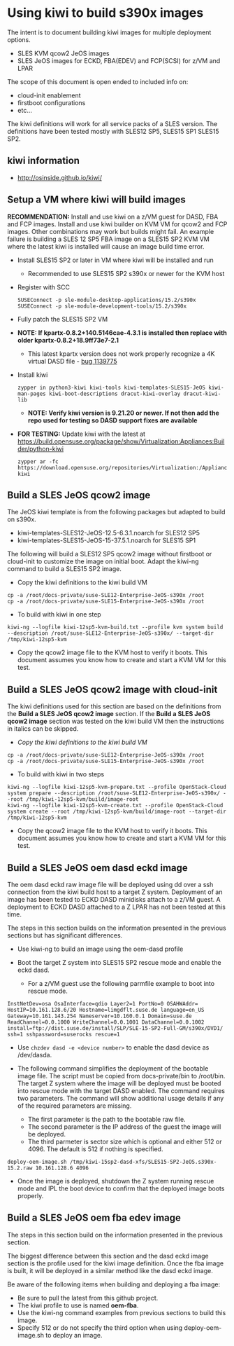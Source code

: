 # Using kiwi to build s390x images

The intent is to document building kiwi images for multiple deployment options.

- SLES KVM qcow2 JeOS images
- SLES JeOS images for ECKD, FBA(EDEV) and FCP(SCSI) for z/VM and LPAR

The scope of this document is open ended to included info on:

- cloud-init enablement
- firstboot configurations
- etc...

The kiwi definitions will work for all service packs of a SLES version.  The definitions have been tested mostly with SLES12 SP5, SLES15 SP1 SLES15 SP2.  

## kiwi information

- http://osinside.github.io/kiwi/

## Setup a VM where kiwi will build images

**RECOMMENDATION:**  Install and use kiwi on a z/VM guest for DASD, FBA and FCP images.  Install and use kiwi builder on KVM VM for qcow2 and FCP images.  Other combinations may work but builds might fail.  An example failure is building a SLES 12 SP5 FBA image on a SLES15 SP2 KVM VM where the latest kiwi is installed will cause an image build time error.

- Install SLES15 SP2 or later in VM where kiwi will be installed and run
  - Recommended to use SLES15 SP2 s390x or newer for the KVM host
- Register with SCC

  ```
  SUSEConnect -p sle-module-desktop-applications/15.2/s390x
  SUSEConnect -p sle-module-development-tools/15.2/s390x
  ```

- Fully patch the SLES15 SP2 VM
- **NOTE: If kpartx-0.8.2+140.5146cae-4.3.1 is installed then replace with older kpartx-0.8.2+18.9ff73e7-2.1**
  - This latest kpartx version does not work properly recognize a 4K virtual DASD file - [bug 1139775](https://bugzilla.suse.com/show_bug.cgi?id=1139775)
- Install kiwi

  ```
  zypper in python3-kiwi kiwi-tools kiwi-templates-SLES15-JeOS kiwi-man-pages kiwi-boot-descriptions dracut-kiwi-overlay dracut-kiwi-lib
  ```
    - **NOTE: Verify kiwi version is 9.21.20 or newer. If not then add the repo used for testing so DASD support fixes are available**

- **FOR TESTING:** Update kiwi with the latest at https://build.opensuse.org/package/show/Virtualization:Appliances:Builder/python-kiwi

  ```
  zypper ar -fc https://download.opensuse.org/repositories/Virtualization:/Appliances:/Builder/SLE_15_SP2/ kiwi
  ```

## Build a SLES JeOS qcow2 image

The JeOS kiwi template is from the following packages but adapted to build on s390x.

- kiwi-templates-SLES12-JeOS-12.5-6.3.1.noarch for SLES12 SP5
- kiwi-templates-SLES15-JeOS-15-37.5.1.noarch for SLES15 SP1

The following will build a SLES12 SP5 qcow2 image without firstboot or cloud-init to customize the image on initial boot.  Adapt the kiwi-ng command to build a SLES15 SP2 image.

- Copy the kiwi definitions to the kiwi build VM

```
cp -a /root/docs-private/suse-SLE12-Enterprise-JeOS-s390x /root
cp -a /root/docs-private/suse-SLE15-Enterprise-JeOS-s390x /root
```

- To build with kiwi in one step

```
kiwi-ng --logfile kiwi-12sp5-kvm-build.txt --profile kvm system build --description /root/suse-SLE12-Enterprise-JeOS-s390x/ --target-dir /tmp/kiwi-12sp5-kvm
```

- Copy the qcow2 image file to the KVM host to verify it boots.  This document assumes you know how to create and start a KVM VM for this test.

## Build a SLES JeOS qcow2 image with cloud-init

The kiwi definitions used for this section are based on the definitions from the **Build a SLES JeOS qcow2 image** section.  If the **Build a SLES JeOS qcow2 image** section was tested on the kiwi build VM then the instructions in italics can be skipped.

- _Copy the kiwi definitions to the kiwi build VM_

```
cp -a /root/docs-private/suse-SLE12-Enterprise-JeOS-s390x /root
cp -a /root/docs-private/suse-SLE15-Enterprise-JeOS-s390x /root
```

- To build with kiwi in two steps

```
kiwi-ng --logfile kiwi-12sp5-kvm-prepare.txt --profile OpenStack-Cloud system prepare --description /root/suse-SLE12-Enterprise-JeOS-s390x/ --root /tmp/kiwi-12sp5-kvm/build/image-root
kiwi-ng --logfile kiwi-12sp5-kvm-create.txt --profile OpenStack-Cloud system create --root /tmp/kiwi-12sp5-kvm/build/image-root --target-dir /tmp/kiwi-12sp5-kvm
```

- Copy the qcow2 image file to the KVM host to verify it boots.  This document assumes you know how to create and start a KVM VM for this test.

## Build a SLES JeOS oem dasd eckd image

The oem dasd eckd raw image file will be deployed using dd over a ssh connection from the kiwi build host to a target Z system.  Deployment of an image has been tested to ECKD DASD minidisks attach to a z/VM guest.  A deployment to ECKD DASD attached to a Z LPAR has not been tested at this time.

The steps in this section builds on the information presented in the previous sections but has significant differences.

- Use kiwi-ng to build an image using the oem-dasd profile

- Boot the target Z system into SLES15 SP2 rescue mode and enable the eckd dasd.  

  - For a z/VM guest use the following parmfile example to boot into rescue mode.
```
InstNetDev=osa OsaInterface=qdio Layer2=1 PortNo=0 OSAHWAddr=         
HostIP=10.161.128.6/20 Hostname=limgdflt.suse.de language=en_US
Gateway=10.161.143.254 Nameserver=10.160.0.1 Domain=suse.de           
ReadChannel=0.0.1000 WriteChannel=0.0.1001 DataChannel=0.0.1002       
install=ftp://dist.suse.de/install/SLP/SLE-15-SP2-Full-GM/s390x/DVD1/
ssh=1 sshpassword=suserocks rescue=1
```
  - Use ```chzdev dasd -e <device number>``` to enable the dasd device as /dev/dasda.

- The following command simplifies the deployment of the bootable image file.  The script must be copied from docs-private/bin to /root/bin. The target Z system where the image will be deployed must be booted into rescue mode with the target DASD enabled.  The command requires two parameters. The command will show additional usage details if any of the required parameters are missing.
  - The first parameter is the path to the bootable raw file.
  - The second parameter is the IP address of the guest the image will be deployed.
  - The third parmeter is sector size which is optional and either 512 or 4096. The default is 512 if nothing is specified.

```
deploy-oem-image.sh /tmp/kiwi-15sp2-dasd-xfs/SLES15-SP2-JeOS.s390x-15.2.raw 10.161.128.6 4096
```

- Once the image is deployed, shutdown the Z system running rescue mode and IPL the boot device to confirm that the deployed image boots properly.

## Build a SLES JeOS oem fba edev image

The steps in this section build on the information presented in the previous section.

The biggest difference between this section and the dasd eckd image section is the profile used for the kiwi image definition.  Once the fba image is built, it will be deployed in a similar method like the dasd eckd image.

Be aware of the following items when building and deploying a fba image:

- Be sure to pull the latest from this github project.
- The kiwi profile to use is named **oem-fba**.
- Use the kiwi-ng command examples from previous sections to build this image.
- Specify 512 or do not specify the third option when using deploy-oem-image.sh to deploy an image.

